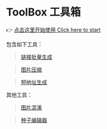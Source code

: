# ToolBox 工具箱

👉 [点击这里开始使用 Click here to start](https://zhaocj.cn:61525)

包含如下工具：

>  [链接批量生成](https://www.zhaocj.cn:61525/#/UrlBatchGenerat)

>  [图片压缩](https://www.zhaocj.cn:61525/#/ImageCompress)

>  [短地址生成](https://www.zhaocj.cn:61525/#/ShortLink)

其他工具：

>  [图片混淆](https://www.zhaocj.cn:61525/tphx/)

>  [种子编辑器](https://sdjdd.github.io/whitewash-torrent/demo/)
